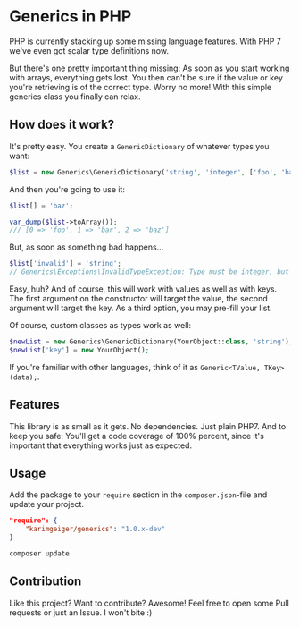 # Generics in PHP

PHP is currently stacking up some missing language features. With PHP 7 we've even got scalar type definitions now.

But there's one pretty important thing missing: As soon as you start working with arrays, everything gets lost. You then
can't be sure if the value or key you're retrieving is of the correct type. Worry no more! With this simple generics
class you finally can relax.

## How does it work?

It's pretty easy. You create a ``GenericDictionary`` of whatever types you want:

```php
$list = new Generics\GenericDictionary('string', 'integer', ['foo', 'bar']);
```

And then you're going to use it:

```php
$list[] = 'baz';

var_dump($list->toArray());
/// [0 => 'foo', 1 => 'bar', 2 => 'baz']
```

But, as soon as something bad happens... 

```php
$list['invalid'] = 'string';
// Generics\Exceptions\InvalidTypeException: Type must be integer, but string was given.
```

Easy, huh? And of course, this will work with values as well as with keys. The first argument on the constructor will
target the value, the second argument will target the key. As a third option, you may pre-fill your list.

Of course, custom classes as types work as well:

```php
$newList = new Generics\GenericDictionary(YourObject::class, 'string');
$newList['key'] = new YourObject();
```

If you're familiar with other languages, think of it as ``Generic<TValue, TKey>(data);``.

## Features

This library is as small as it gets. No dependencies. Just plain PHP7. And to keep you safe: You'll get a code coverage
of 100% percent, since it's important that everything works just as expected.

## Usage

Add the package to your ``require`` section in the ``composer.json``-file and update your project.

```json
"require": {
    "karimgeiger/generics": "1.0.x-dev"
}
```

```sh
composer update
```

## Contribution

Like this project? Want to contribute? Awesome! Feel free to open some Pull requests or just an Issue. I won't bite :)
